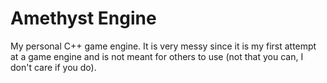 # Amethyst Engine
My personal C++ game engine. It is very messy since it is my first attempt at a game engine and is not meant for others to use (not that you can, I don't care if you do).
